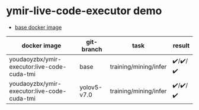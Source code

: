 # ymir-live-code-executor demo

- [base docker image]()

| docker image | git-branch | task | result |
| - | - | - | - |
| youdaoyzbx/ymir-executor:live-code-cuda-tmi | base | training/mining/infer | ✔️/✔️/✔️ |
| youdaoyzbx/ymir-executor:live-code-cuda-tmi | yolov5-v7.0 | training/mining/infer | ✔️/✔️/✔️ |